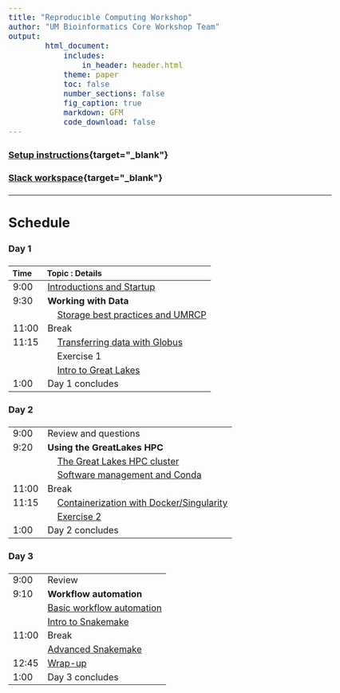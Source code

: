 ```yaml
---
title: "Reproducible Computing Workshop"
author: "UM Bioinformatics Core Workshop Team"
output:
        html_document:
            includes:
                in_header: header.html
            theme: paper
            toc: false
            number_sections: false
            fig_caption: true
            markdown: GFM
            code_download: false
---
```


<style type="text/css">

body, td {
   font-size: 18px;
}
</style>


#### [Setup instructions](workshop_setup/setup_instructions.html){target="_blank"}

#### [Slack workspace](https://umbioinfcoreworkshops.slack.com){target="_blank"}

---

## Schedule

#### Day 1
| Time | Topic : Details |
| :---  | :---- |
|  9:00 | [Introductions and Startup](Module00_Introduction.html) |
|  9:30 | **Working with Data** |
|       | &nbsp;&nbsp;&nbsp;&nbsp;[Storage best practices and UMRCP](Module01_storage_best_practices_UMRCP.html) |
| 11:00 | Break |
| 11:15 | &nbsp;&nbsp;&nbsp;&nbsp;[Transferring data with Globus](Module02_transferring_data_globus.html) |
|       | &nbsp;&nbsp;&nbsp;&nbsp;Exercise 1 |
|       | &nbsp;&nbsp;&nbsp;&nbsp;[Intro to Great Lakes](Module03a_sneak_peek_great_lakes.html) |
|  1:00 | Day 1 concludes |
#### Day 2
| | |
| :---  | :---- |
|  9:00 | Review and questions |
|  9:20 | **Using the GreatLakes HPC** |
|       | &nbsp;&nbsp;&nbsp;&nbsp;[The Great Lakes HPC cluster](Module03b_great_lakes_cluster.html) |
|       | &nbsp;&nbsp;&nbsp;&nbsp;[Software management and Conda](Module04_software_management_conda.html) |
| 11:00 | Break |
| 11:15 | &nbsp;&nbsp;&nbsp;&nbsp;[Containerization with Docker/Singularity](Module05_containers_docker_singularity.html) |
|       | &nbsp;&nbsp;&nbsp;&nbsp;[Exercise 2](exercise-2.html) |
|  1:00 | Day 2 concludes |
#### Day 3
| | |
| :---  | :---- |
|  9:00 | Review |
|  9:10 | **Workflow automation** |
|       | [Basic workflow automation](Module06-basic-workflow-automation.html) |
|       | [Intro to Snakemake](Module07-intro-to-snakemake.html) |
| 11:00 | Break |
|       | [Advanced Snakemake](Module08-intro-to-snakemake.html) |
| 12:45 | [Wrap-up](Module99_Wrap_up.html) |
|  1:00 | Day 3 concludes |
